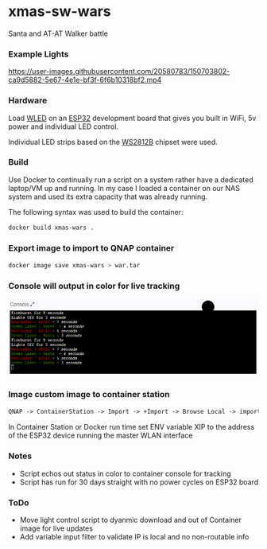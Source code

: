 # xmas-sw-wars
Santa and AT-AT Walker battle




### Example Lights


<!--- https://user-images.githubusercontent.com/20580783/149639668-4fa412f0-6f99-4e09-a96c-42da437ddd8f.mp4 --->
https://user-images.githubusercontent.com/20580783/150703802-ca9d5882-5e67-4e1e-bf3f-6f6b10318bf2.mp4


### Hardware


Load [WLED](https://kno.wled.ge/) on an [ESP32](https://www.amazon.com/gp/product/B09J94HPZB/) development board that gives you built in WiFi, 5v power and individual LED control.

Individual LED strips based on the [WS2812B](https://www.amazon.com/gp/product/B00ZHB9M6A) chipset were used. 


### Build

Use Docker to continually run a script on a system rather have a dedicated laptop/VM up and running.  In my case I loaded a container on our NAS system and used its extra capacity that was already running.

The following syntax was used to build the container:

```bash
docker build xmas-wars .
```

### Export image to import to QNAP container

```bash
docker image save xmas-wars > war.tar
```

### Console will output in color for live tracking
![](https://github.com/rz93594/xmas-sw-wars/blob/main/imgs/console.png?raw=true)


### Image custom image to container station
```html
QNAP -> ContainerStation -> Import -> +Import -> Browse Local -> import war.tar
```

In Container Station or Docker run time set ENV variable XIP to the address of the ESP32 device running the master WLAN interface

### Notes

- Script echos out status in color to container console for tracking
- Script has run for 30 days straight with no power cycles on ESP32 board

### ToDo

- Move light control script to dyanmic download and out of Container image for live updates
- Add variable input filter to validate IP is local and no non-routable info

